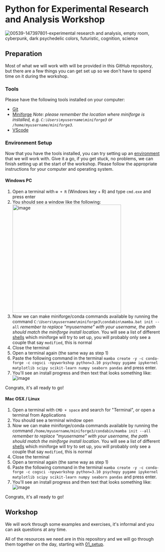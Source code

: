 # Python for Experimental Research and Analysis Workshop

![00539-147397801-experimental research and analysis, empty room, cyberpunk, dark psychedelic colors, futuristic, cognition, science](https://github.com/zeyus/PyResearchWorkshop/assets/75656/f94cbca9-db0d-4960-9ade-8a27d0affe76)

## Preparation

Most of what we will work with will be provided in this GitHub repository, but there are a few things you can get set up so we don't have to spend time on it during the workshop.

### Tools

Please have the following tools installed on your computer:

- [Git](https://git-scm.com/book/en/v2/Getting-Started-Installing-Git)
- [Miniforge](https://github.com/conda-forge/miniforge?tab=readme-ov-file#miniforge3) *Note: please remember the location where miniforge is installed, e.g. `C:\Users\myusername\miniforge3` or `/home/myusername/miniforge3`.*
- [VScode](https://code.visualstudio.com/)

### Environment Setup

Now that you have the tools installed, you can try setting up an [environment](https://docs.conda.io/projects/conda/en/latest/user-guide/concepts/environments.html) that we will work with. Give it a go, if you get stuck, no problems, we can finish setting up at the start of the workshop. Please follow the appropriate instructions for your computer and operating system.

#### Windows PC

1. Open a terminal with `⊞ + R` (Windows key + R) and type `cmd.exe` and press enter
2. You should see a window like the following:<br/><img width="352" alt="image" src="https://github.com/zeyus/PyResearchWorkshop/assets/75656/cab5effe-2f45-4e77-b02f-ea2d6fa8516b">
3. Now we can make miniforge/conda commands available by running the command `C:\Users\myusername\miniforge3\condabin\mamba.bat init --all` *remember to replace "myusername" with your username, the path should match the miniforge install location*. You will see a list of different [shells](https://en.wikipedia.org/wiki/Shell_(computing)) which miniforge will try to set up, you will probably only see a couple that say `modified`, this is normal
5. Close the terminal
6. Open a terminal again (the same way as step 1)
7. Paste the following command in the terminal `mamba create -y -c conda-forge -c cogsci -npyworkshop python=3.10 psychopy pygame ipykernel matplotlib scipy scikit-learn numpy seaborn pandas` and press enter.
8. You'll see an install progress and then text that looks something like:<br/>![image](https://github.com/zeyus/PyResearchWorkshop/assets/75656/c60510df-8a4b-4016-aced-82a1351e1582)

Congrats, it's all ready to go!

#### Mac OSX / Linux

1. Open a terminal with `CMD + space` and search for "Terminal", or open a terminal from Applications
2. You should see a terminal window open
3. Now we can make miniforge/conda commands available by running the command `/home/myusername/miniforge3/condabin/mamba init --all` *remember to replace "myusername" with your username, the path should match the miniforge install location*. You will see a list of different [shells](https://en.wikipedia.org/wiki/Shell_(computing)) which miniforge will try to set up, you will probably only see a couple that say `modified`, this is normal
5. Close the terminal
6. Open a terminal again (the same way as step 1)
7. Paste the following command in the terminal `mamba create -y -c conda-forge -c cogsci -npyworkshop python=3.10 psychopy pygame ipykernel matplotlib scipy scikit-learn numpy seaborn pandas` and press enter.
8. You'll see an install progress and then text that looks something like:<br/>![image](https://github.com/zeyus/PyResearchWorkshop/assets/75656/c60510df-8a4b-4016-aced-82a1351e1582)

Congrats, it's all ready to go!

## Workshop

We will work through some examples and exercises, it's informal and you can ask questions at any time.

All of the resources we need are in this repository and we will go through them together on the day,
starting with [01_setup](./01_setup/README.md).
